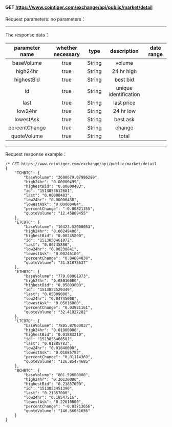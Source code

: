 #### GET https://www.cointiger.com/exchange/api/public/market/detail



 Request parameters: no parameters：

------

The response data：

|   parameter name    | whether necessary |  type  |       description   | date range |
| :-----------: | :------: | :----: | :--------------: | -------- |
|  baseVolume   |   true   | String |      volume    |          |
|   high24hr    |   true   | String | 24 hr high |          |
|  highestBid   |   true   | String |     best bid   |          |
|      id       |   true   | String |     unique identification    |          |
|     last      |   true   | String |      last price  |          |
|    low24hr    |   true   | String |  24 hr low  |          |
|   lowestAsk   |   true   | String |     best ask   |          |
| percentChange |   true   | String |      change      |          |
|  quoteVolume  |   true   | String |      total      |          |

------

Request response example：

```
/* GET https://www.cointiger.com/exchange/api/public/market/detail
{
	"TCHBTC": {
		"baseVolume": "2698679.07986280",
		"high24hr": "0.00000499",
		"highestBid": "0.00000483",
		"id": "1513853612681",
		"last": "0.00000483",
		"low24hr": "0.00000438",
		"lowestAsk": "0.00000484",
		"percentChange": "-0.00821355",
		"quoteVolume": "12.45869455"
	},
	"ETCBTC": {
		"baseVolume": "16423.52000053",
		"high24hr": "0.00249400",
		"highestBid": "0.00245800",
		"id": "1513853461072",
		"last": "0.00245800",
		"low24hr": "0.00230841",
		"lowestAsk": "0.00246100",
		"percentChange": "0.04684838",
		"quoteVolume": "31.81875637"
	},
	"ETHBTC": {
		"baseVolume": "779.08061973",
		"high24hr": "0.05016000",
		"highestBid": "0.05009000",
		"id": "1513853529349",
		"last": "0.05009000",
		"low24hr": "0.04745000",
		"lowestAsk": "0.05016000",
		"percentChange": "0.03921161",
		"quoteVolume": "32.41927282"
	},
	"LTCBTC": {
		"baseVolume": "7805.87000037",
		"high24hr": "0.01900000",
		"highestBid": "0.01883210",
		"id": "1513853468581",
		"last": "0.01885783",
		"low24hr": "0.01840000",
		"lowestAsk": "0.01885783",
		"percentChange": "0.01114369",
		"quoteVolume": "126.85474685"
	},
	"BCHBTC": {
		"baseVolume": "801.59600000",
		"high24hr": "0.26120000",
		"highestBid": "0.21857000",
		"id": "1513853451390",
		"last": "0.21857000",
		"low24hr": "0.18547516",
		"lowestAsk": "0.22010000",
		"percentChange": "-0.03713656",
		"quoteVolume": "140.56031656"
	}
}

```